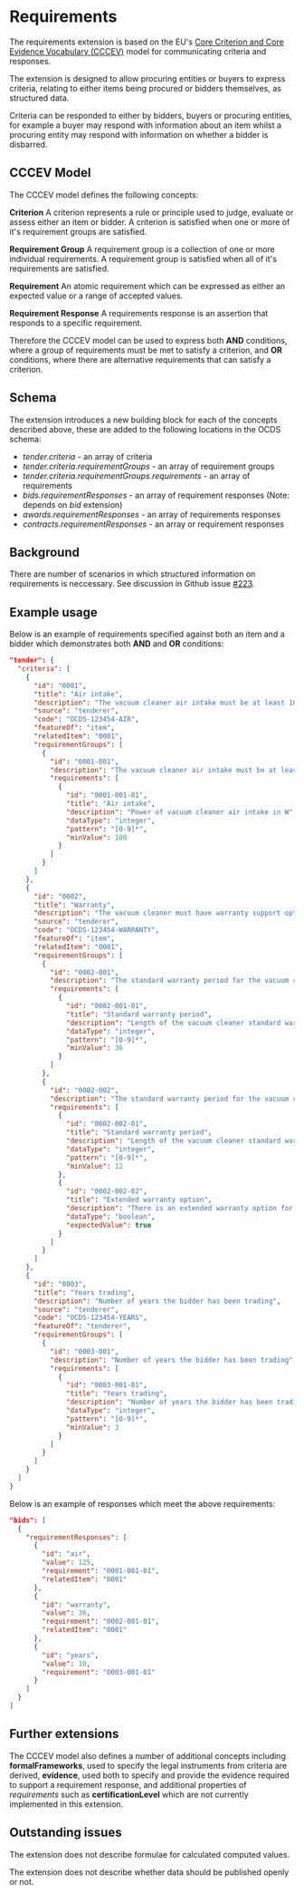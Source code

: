 # Requirements

The requirements extension is based on the EU's [Core Criterion and Core Evidence Vocabulary (CCCEV)](https://joinup.ec.europa.eu/node/153001) model for communicating criteria and responses.

The extension is designed to allow procuring entities or buyers to express criteria, relating to either items being procured or bidders themselves, as structured data.

Criteria can be responded to either by bidders, buyers or procuring entities, for example a buyer may respond with information about an item whilst a procuring entity may respond with information on whether a bidder is disbarred.

## CCCEV Model

The CCCEV model defines the following concepts:

**Criterion**
A criterion represents a rule or principle used to judge, evaluate or assess either an item or bidder. A criterion is satisfied when one or more of it's requirement groups are satisfied.

**Requirement Group**
A requirement group is a collection of one or more individual requirements. A requirement group is satisfied when all of it's requirements are satisfied.

**Requirement**
An atomic requirement which can be expressed as either an expected value or a range of accepted values.

**Requirement Response**
A requirements response is an assertion that responds to a specific requirement.

Therefore the CCCEV model can be used to express both **AND** conditions, where a group of requirements must be met to satisfy a criterion, and **OR** conditions, where there are alternative requirements that can satisfy a criterion.

## Schema

The extension introduces a new building block for each of the concepts described above, these are added to the following locations in the OCDS schema:

- *tender.criteria* - an array of criteria
- *tender.criteria.requirementGroups* - an array of requirement groups
- *tender.criteria.requirementGroups.requirements* - an array of requirements
- *bids.requirementResponses* - an array of requirement responses (Note: depends on *bid* extension)
- *awards.requirementResponses* - an array of requirements responses
- *contracts.requirementResponses* - an array or requirement responses

## Background

There are number of scenarios in which structured information on requirements is neccessary. See discussion in Github issue [#223](https://github.com/open-contracting/standard/issues/223).

## Example usage

Below is an example of requirements specified against both an item and a bidder which demonstrates both **AND** and **OR** conditions:

````json
"tender": {
  "criteria": [
    {
      "id": "0001",
      "title": "Air intake",
      "description": "The vacuum cleaner air intake must be at least 100W",
      "source": "tenderer",
      "code": "OCDS-123454-AIR",
      "featureOf": "item",
      "relatedItem": "0001",
      "requirementGroups": [
        {
          "id": "0001-001",
          "description": "The vacuum cleaner air intake must be at least 100W",
          "requirements": [
            {
              "id": "0001-001-01",
              "title": "Air intake",
              "description": "Power of vacuum cleaner air intake in W",
              "dataType": "integer",
              "pattern": "[0-9]*",
              "minValue": 100
            }
          ]
        }
      ]
    },
    {
      "id": "0002",
      "title": "Warranty",
      "description": "The vacuum cleaner must have warranty support options for at least 36 months",
      "source": "tenderer",
      "code": "OCDS-123454-WARRANTY",
      "featureOf": "item",
      "relatedItem": "0001",
      "requirementGroups": [
        {
          "id": "0002-001",
          "description": "The standard warranty period for the vacuum cleaner must be at least 36 months",
          "requirements": [
            {
              "id": "0002-001-01",
              "title": "Standard warranty period",
              "description": "Length of the vacuum cleaner standard warranty period in months",
              "dataType": "integer",
              "pattern": "[0-9]*",
              "minValue": 36
            }
          ]
        },
        {
          "id": "0002-002",
          "description": "The standard warranty period for the vacuum cleaner must be at least 12 months with an option to extend to 36 months",
          "requirements": [
            {
              "id": "0002-002-01",
              "title": "Standard warranty period",
              "description": "Length of the vacuum cleaner standard warranty period in months",
              "dataType": "integer",
              "pattern": "[0-9]*",
              "minValue": 12
            },
            {
              "id": "0002-002-02",
              "title": "Extended warranty option",
              "description": "There is an extended warranty option for at least 36 months",
              "dataType": "boolean",
              "expectedValue": true
            }
          ]
        }
      ]
    },
    {
      "id": "0003",
      "title": "Years trading",
      "description": "Number of years the bidder has been trading",
      "source": "tenderer",
      "code": "OCDS-123454-YEARS",
      "featureOf": "tenderer",
      "requirementGroups": [
        {
          "id": "0003-001",
          "description": "Number of years the bidder has been trading",
          "requirements": [
            {
              "id": "0003-001-01",
              "title": "Years trading",
              "description": "Number of years the bidder has been trading",
              "dataType": "integer",
              "pattern": "[0-9]*",
              "minValue": 3
            }
          ]
        }
      ]
    }
  ]
}
````

Below is an example of responses which meet the above requirements:

````json
"bids": [
  {
    "requirementResponses": [
      {
        "id": "air",
        "value": 125,
        "requirement": "0001-001-01",
        "relatedItem": "0001"
      },
      {
        "id": "warranty",
        "value": 36,
        "requirement": "0002-001-01",
        "relatedItem": "0001"
      },
      {
        "id": "years",
        "value": 10,
        "requirement": "0003-001-01"
      }
    ]
  }
]
````

## Further extensions

The CCCEV model also defines a number of additional concepts including **formalFrameworks**, used to specify the legal instruments from criteria are derived, **evidence**, used both to specify and provide the evidence required to support a requirement response, and additional properties of *requirements* such as **certificationLevel** which are not currently implemented in this extension.

## Outstanding issues

The extension does not describe formulae for calculated computed values.

The extension does not describe whether data should be published openly or not.

